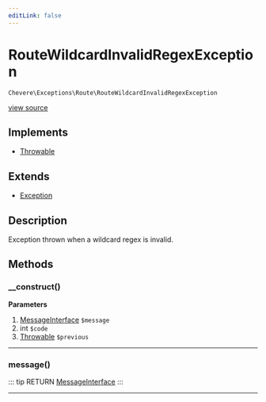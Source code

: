 ```yaml
---
editLink: false
---
```


# RouteWildcardInvalidRegexException

`Chevere\Exceptions\Route\RouteWildcardInvalidRegexException`

[view source](https://github.com/chevere/chevere/blob/master/exceptions/Route/RouteWildcardInvalidRegexException.php)

## Implements

- [Throwable](https://www.php.net/manual/class.throwable)

## Extends

- [Exception](../Core/Exception.md)

## Description

Exception thrown when a wildcard regex is invalid.

## Methods

### __construct()

**Parameters**

1. [MessageInterface](../../Interfaces/Message/MessageInterface.md) `$message`
2. int `$code`
3. [Throwable](https://www.php.net/manual/class.throwable) `$previous`

---

### message()

::: tip RETURN
[MessageInterface](../../Interfaces/Message/MessageInterface.md)
:::

---

